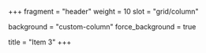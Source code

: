 +++
fragment = "header"
weight = 10
slot = "grid/column"

background = "custom-column"
force_background = true


title = "Item 3"
+++
